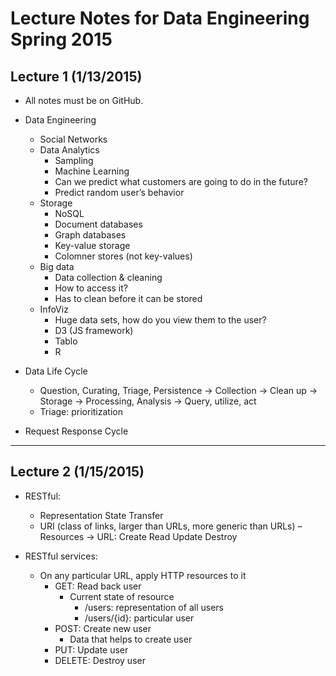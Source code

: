 # Lecture Notes for Data Engineering Spring 2015

## Lecture 1 (1/13/2015)
  - All notes must be on GitHub.

  - Data Engineering
    - Social Networks
    - Data Analytics
      - Sampling
      - Machine Learning
      - Can we predict what customers are going to do in the future?
      - Predict random user’s behavior
    - Storage
      - NoSQL
      - Document databases
      - Graph databases
      - Key-value storage
      - Colomner stores (not key-values)
    - Big data
      - Data collection & cleaning
      - How to access it?
      - Has to clean before it can be stored
    - InfoViz
      - Huge data sets, how do you view them to the user?
      - D3 (JS framework)
      - Tablo
      - R

  - Data Life Cycle
      - Question, Curating, Triage, Persistence → Collection → Clean up → Storage → Processing, Analysis → Query, utilize, act
      - Triage: prioritization

  - Request Response Cycle

---
## Lecture 2 (1/15/2015)
  - RESTful:
    - Representation State Transfer
    - URI (class of links, larger than URLs, more generic than URLs) – Resources → URL: Create Read Update Destroy

  - RESTful services:
    - On any particular URL, apply HTTP resources to it
      - GET: Read back user
        - Current state of resource
          - /users: representation of all users
          - /users/{id}: particular user
      - POST: Create new user
        - Data that helps to create user
      - PUT: Update user
      - DELETE: Destroy user
